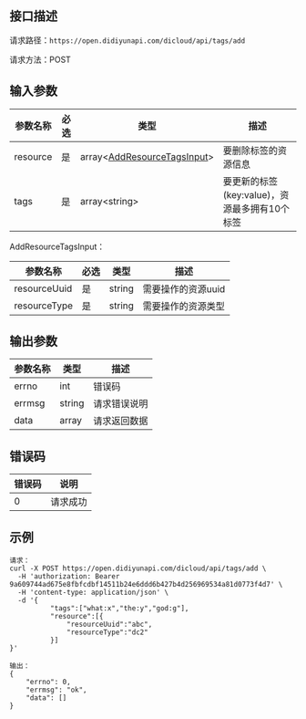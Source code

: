 ## 接口描述
请求路径：`https://open.didiyunapi.com/dicloud/api/tags/add`

请求方法：POST
## 输入参数
|参数名称 | 必选 | 类型 | 描述|
|--------|-----|-----|-----|
| resource | 是 | array<[AddResourceTagsInput](#AddResourceTagsInput)> | 要删除标签的资源信息 |
| tags | 是 | array&lt;string&gt; | 要更新的标签(key:value)，资源最多拥有10个标签 |

<span id="AddResourceTagsInput"></span>
AddResourceTagsInput：

|参数名称 | 必选 | 类型 | 描述|
|--------|-----|-----|-----|
|resourceUuid | 是 |   string  | 需要操作的资源uuid |
|resourceType | 是 |   string  | 需要操作的资源类型 |

## 输出参数
|参数名称  | 类型 | 描述 |
|--------|-----|-----|
|errno | int  | 错误码 |
|errmsg|string| 请求错误说明   |
|data | array | 请求返回数据 |

## 错误码
|错误码 | 说明    |
|------|--------|
| 0    | 请求成功  |

## 示例

```
请求：
curl -X POST https://open.didiyunapi.com/dicloud/api/tags/add \
  -H 'authorization: Bearer 9a609744ad675e8fbfcdbf14511b24e6ddd6b427b4d256969534a81d0773f4d7' \
  -H 'content-type: application/json' \
  -d '{
          "tags":["what:x","the:y","god:g"],
          "resource":[{
              "resourceUuid":"abc",
              "resourceType":"dc2"
          }]
}'

输出：
{
    "errno": 0,
    "errmsg": "ok",
    "data": []
}
```
